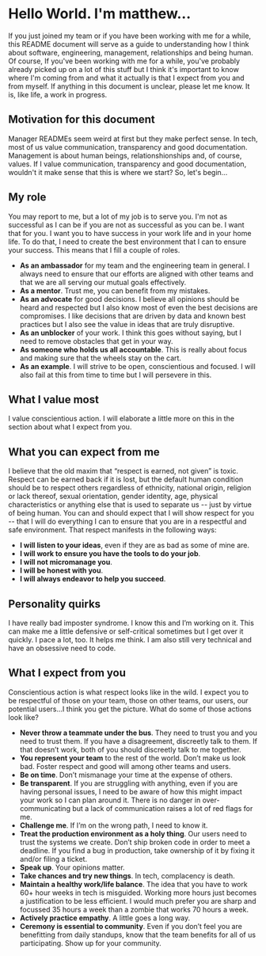 # Hello World. I'm matthew...

If you just joined my team or if you have been working with me for a while, this README document will serve as a guide to understanding how I think about software, engineering, management, relationships and being human. Of course, If you've been working with me for a while, you've probably already picked up on a lot of this stuff but I think it's important to know where I'm coming from and what it  actually is that I expect from you and from myself. If anything in this document is unclear, please let me know. It is, like life, a work in progress.


## Motivation for this document

Manager READMEs seem weird at first but they make perfect sense. In tech, most of us value communication, transparency and good documentation. Management is about human beings, relationshionships and, of course, values. If I value communication, transparency and good documentation, wouldn't it make sense that this is where we start? So, let's begin...


## My role

You may report to me, but a lot of my job is to serve you. I'm not as successful as I can be if you are not as successful as you can be. I want that for you. I want you to have success in your work life and in your home life. To do that, I need to create the best environment that I can to ensure your success. This means that I fill a couple of roles.

- **As an ambassador** for my team and the engineering team in general. I always need to ensure that our efforts are aligned with other teams and that we are all serving our mutual goals effectively.
- **As a mentor**. Trust me, you can benefit from my mistakes.
- **As an advocate** for good decisions. I believe all opinions should be heard and respected but I also know most of even the best decisions are compromises. I like decisions that are driven by data and known best practices but I also see the value in ideas that are truly disruptive.
- **As an unblocker** of your work. I think this goes without saying, but I need to remove obstacles that get in your way.
- **As someone who holds us all accountable**. This is really about focus and making sure that the wheels stay on the cart.
- **As an example**. I will strive to be open, conscientious and focused. I will also fail at this from time to time but I will persevere in this.


## What I value most

I value conscientious action. I will elaborate a little more on this in the section about what I expect from you.


## What you can expect from me

I believe that the old maxim that “respect is earned, not given” is toxic. Respect can be earned back if it is lost, but the default human condition should be to respect others regardless of ethnicity, national origin, religion or lack thereof, sexual orientation, gender identity, age, physical characteristics or anything else  that is used to separate us -- just by virtue of being human. You can and should expect that I will show respect for you -- that I will do everything I can to ensure that you are in a respectful and safe environment. That respect manifests in the following ways:
- **I will listen to your ideas**, even if they are as bad as some of mine are.
- **I will work to ensure you have the tools to do your job**.
- **I will not micromanage you**.
- **I will be honest with you**.
- **I will always endeavor to help you succeed**.


## Personality quirks

I have really bad imposter syndrome. I know this and I’m working on it. This can make me a little defensive or self-critical sometimes but I get over it quickly. I pace a lot, too. It helps me think. I am also still very technical and have an obsessive need to code.


## What I expect from you

Conscientious action is what respect looks like in the wild.  I expect you to be respectful of those on your team, those on other teams, our users, our potential users...I think you get the picture. What do some of those actions look like?
- **Never throw a teammate under the bus**. They need to trust you and you need to trust them. If you have a disagreement, discreetly talk to them. If that doesn’t work, both of you should discreetly talk to me together.
- **You represent your team** to the rest of the world. Don’t make us look bad. Foster respect and good will among other teams and users.
- **Be on time**. Don’t mismanage your time at the expense of others.
- **Be transparent**. If you are struggling with anything, even if you are having personal issues, I need to be aware of how this might impact your work so I can plan around it. There is no danger in over-communicating but a lack of communication raises a lot of red flags for me.
- **Challenge me**. If I’m on the wrong path, I need to know it.
- **Treat the production environment as a holy thing**. Our users need to trust the systems we create. Don’t ship broken code in order to meet a deadline. If you find a bug in production, take ownership of it by fixing it and/or filing a ticket.
- **Speak up**. Your opinions matter.
- **Take chances and try new things**. In tech, complacency is death.
- **Maintain a healthy work/life balance**. The idea that you have to work 60+ hour weeks in tech is misguided. Working more hours just becomes a justification to be less efficient. I would much prefer you are sharp and focussed 35 hours a week than a zombie that works 70 hours a week.
- **Actively practice empathy**. A little goes a long way.
- **Ceremony is essential to community**. Even if you don’t feel you are benefitting from daily standups, know that the team benefits for all of us participating. Show up for your community.
